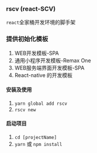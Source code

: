 ### rscv (react-SCV)

`react`全家桶开发环境的脚手架

### 提供初始化模板

1. WEB开发模板-SPA 
2. 通用小程序开发模板-Remax One 
3. WEB服务端界面开发模板-SPA
4. React-native 的开发模板

#### 安装及使用

1.  `yarn global add rscv`
2.  `rscv new`

#### 启动项目

1.  `cd [projectName]`
2.  `yarn` 或 `npm install`
